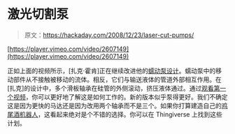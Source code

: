 # 激光切割泵

> 原文：<https://hackaday.com/2008/12/23/laser-cut-pumps/>

[https://player.vimeo.com/video/2607149](https://player.vimeo.com/video/2607149)

正如上面的视频所示，[扎克·霍肯]正在继续改进他的[蠕动泵设计](http://en.wikipedia.org/wiki/Peristaltic_pump "Peristaltic pump - Wikipedia, the free encyclopedia")。蠕动泵中的移动部件从不接触被移动的流体。相反，它们与输送液体的管道外部相互作用。在[扎克]的设计中，多个滑板轴承在硅管的外侧滚动，挤压液体通过。通过[观看第一个视频](http://brepettis.com/blog/2008/12/02/things-zach-smith-lazzzored-a-peristaltic-pump/ "Bre Pettis | I Make Things")，你可以更好地了解这是如何工作的。新的版本似乎泵得更好。我们不确定这是因为更快的马达还是因为改用两个轴承而不是三个。如果你打算建造自己的[鸡尾酒机器人](http://hackaday.com/tag/roboexotica/ "roboexotica  - Hack a Day")，这看起来绝对是个不错的选择。你可以在 Thingiverse 上找到这些计划。